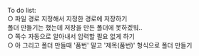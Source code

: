 To do list:</br>
○ 파일 경로 지정해서 지정한 경로에 저장하기</br>
 폴더 만들기는 했는데 저장을 만든 폴더에 못하겠워..</br>
○ 쪽수 자동으로 알아내서 입력할 필요 없게 하기</br>
○ 아 그리고 폴더 만들때 '품번' 말고 '제목(품번)' 형식으로 폴더 만들기</br>
 
